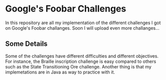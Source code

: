 # Google's Foobar Challenges
In this repository are all my implementation of the different challenges I got on Google's Foobar challanges.
Soon I will upload even more challanges...

## Some Details
Some of the challenges have different difficulties and different objectives. For instance, the Braille inscription challenge is easy compared to others such as the State Transitioning Ore challenge.
Another thing is that my implemetations are in Java as way to practice with it.
